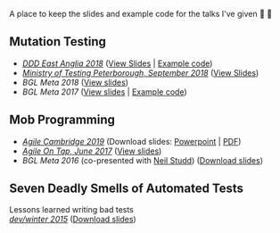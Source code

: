 A place to keep the slides and example code for the talks I've given :hear_no_evil: :loudspeaker:

## Mutation Testing

* [_DDD East Anglia 2018_](https://www.dddeastanglia.com/) ([View Slides](https://oliwennell.github.io/talks/mutation-testing-csharp2/index.html) | [Example code](https://github.com/oliwennell/talks/tree/master/mutation-testing/example-app))
* [_Ministry of Testing Peterborough, September 2018_](https://www.meetup.com/Ministry-of-Testing-Peterborough/events/253059542/) ([View Slides](https://oliwennell.github.io/talks/mutation-testing-csharp2/index.html))
* _BGL Meta 2018_ ([View slides](https://oliwennell.github.io/talks/mutation-testing-csharp/index.html))
* _BGL Meta 2017_ ([View slides](https://oliwennell.github.io/talks/mutation-testing/index.html) | [Example code](https://github.com/oliwennell/talks/tree/master/mutation-testing/example-app))

## Mob Programming
* [_Agile Cambridge 2019_](https://2019.agilecambridge.net/programme/mob-mentality-5-years) (Download slides: [Powerpoint](https://github.com/oliwennell/talks/blob/master/a-mob-mentality.pptx) | [PDF](https://github.com/oliwennell/talks/blob/master/a-mob-mentality.pdf))
* [_Agile On Tap, June 2017_](https://www.meetup.com/Agile-Peterborough/events/240107042/) ([View slides](https://oliwennell.github.io/talks/mobbing/index.html))  
* _BGL Meta 2016_ (co-presented with [Neil Studd](https://blog.neilstudd.com/)) ([Download slides](https://github.com/oliwennell/talks/blob/master/mob-programming.pptx))

## Seven Deadly Smells of Automated Tests
Lessons learned writing bad tests  
[_dev/winter 2015_](http://devcycles.net/2015/winter/sessions/index.php?session=16) ([Download slides](https://github.com/oliwennell/talks/blob/master/seven-deadly-smells_smaller.ppt))

